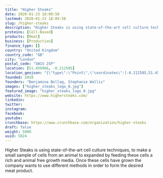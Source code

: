 ```yaml
---
title: "Higher Steaks"
date: 2020-01-23 18:09:58
lastmod: 2020-01-23 18:09:58
slug: /higher-steaks
description: "Higher Steaks is using state-of-the-art cell culture techniques, to make a small sample of cells from an animal to expanded by feeding these cells a rich and animal free growth media. Once these cells have grown the company wants to use different methods in order to form the desired meat&nbsp;product."
proteins: [Cell-Based]
products: [Meat]
business: [Production]
finance_type: []
country: "United Kingdom"
country_code: "GB"
city: "London"
postal_code: "SW15 2SP"
location: [51.459966, -0.212585]
location_geojson: "{\"type\":\"Point\",\"coordinates\":[-0.212585,51.459966]}"
founded: 2018
founders: "Benjamina Bollag, Stephanie Wallis"
images: ["higher_steaks_logo_0.jpg"]
featured_image: "higher_steaks_logo_0.jpg"
website: https://www.highersteaks.com/
linkedin: 
twitter: 
instagram: 
facebook: 
youtube: 
crunchbase: https://www.crunchbase.com/organization/higher-steaks
draft: false
weight: 5000
uuid: 5824
---
```

Higher Steaks is using state-of-the-art cell culture techniques, to make a small sample of cells from an animal to expanded by feeding these cells a rich and animal free growth media. Once these cells have grown the company wants to use different methods in order to form the desired meat&nbsp;product.
